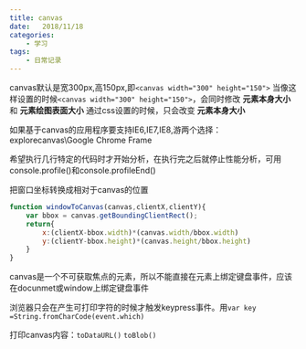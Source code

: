 ```yaml
---
title: canvas 
date:   2018/11/18
categories: 
    - 学习
tags:
    - 日常记录
---
```


canvas默认是宽300px,高150px,即``<canvas width="300" height="150">``
当像这样设置的时候``<canvas width="300" height="150">``，会同时修改 **元素本身大小**和 **元素绘图表面大小**
通过css设置的时候，只会改变 **元素本身大小**

如果基于canvas的应用程序要支持IE6,IE7,IE8,游两个选择：explorecanvas\Google Chrome Frame

希望执行几行特定的代码时才开始分析，在执行完之后就停止性能分析，可用console.profile()和console.profileEnd()

把窗口坐标转换成相对于canvas的位置
```js
function windowToCanvas(canvas,clientX,clientY){
    var bbox = canvas.getBoundingClientRect();
    return{
        x:(clientX-bbox.width)*(canvas.width/bbox.width)
        y:(clientY-bbox.height)*(canvas.height/bbox.height)
    }
} 
```

canvas是一个不可获取焦点的元素，所以不能直接在元素上绑定键盘事件，应该在docunmet或window上绑定键盘事件

浏览器只会在产生可打印字符的时候才触发keypress事件。用``var key =String.fromCharCode(event.which)``

打印canvas内容：``toDataURL()``  ``toBlob()``